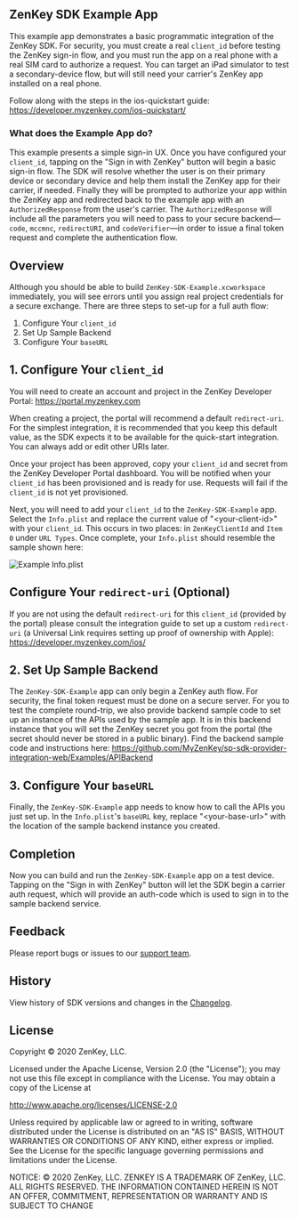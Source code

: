 ## ZenKey SDK Example App

This example app demonstrates a basic programmatic integration of the ZenKey SDK. For security, you must create a real `client_id` before testing the ZenKey sign-in flow, and you must run the app on a real phone with a real SIM card to authorize a request. You can target an iPad simulator to test a secondary-device flow, but will still need your carrier's ZenKey app installed on a real phone.

Follow along with the steps in the ios-quickstart guide:
<https://developer.myzenkey.com/ios-quickstart/>

### What does the Example App do?

This example presents a simple sign-in UX. Once you have configured your `client_id`, tapping on the "Sign in with ZenKey" button will begin a basic sign-in flow. The SDK will resolve whether the user is on their primary device or secondary device and help them install the ZenKey app for their carrier, if needed. Finally they will be prompted to authorize your app within the ZenKey app and redirected back to the example app with an `AuthorizedResponse` from the user's carrier. The `AuthorizedResponse` will include all the parameters you will need to pass to your secure backend—`code`, `mccmnc`, `redirectURI`, and `codeVerifier`—in order to issue a final token request and complete the authentication flow.

## Overview

Although you should be able to build `ZenKey-SDK-Example.xcworkspace` immediately, you will see errors until you assign real project credentials for a secure exchange. There are three steps to set-up for a full auth flow:

1. Configure Your `client_id`
2. Set Up Sample Backend
3. Configure Your `baseURL`

## 1. Configure Your `client_id `

You will need to create an account and project in the ZenKey Developer Portal:
<https://portal.myzenkey.com>

When creating a project, the portal will recommend a default `redirect-uri`. For the simplest integration, it is recommended that you keep this default value, as the SDK expects it to be available for the quick-start integration. You can always add or edit other URIs later.

Once your project has been approved, copy your `client_id` and secret from the ZenKey Developer Portal dashboard. You will be notified when your `client_id` has been provisioned and is ready for use. Requests will fail if the `client_id` is not yet provisioned.

Next, you will need to add your `client_id` to the `ZenKey-SDK-Example` app. Select the `Info.plist` and replace the current value of "\<your-client-id\>" with your `client_id`. This occurs in two places: in `ZenKeyClientId` and `Item 0` under `URL Types`. Once complete, your `Info.plist` should resemble the sample shown here:

![Example Info.plist](https://developer.myzenkey.com/static/plist_example-fee9d2c8f143c6588810064b768f6cd9.png)

## Configure Your `redirect-uri` (Optional)

If you are not using the default `redirect-uri` for this `client_id` (provided by the portal) please consult the integration guide to set up a custom `redirect-uri` (a Universal Link requires setting up proof of ownership with Apple):
<https://developer.myzenkey.com/ios/>

## 2. Set Up Sample Backend

The `ZenKey-SDK-Example` app can only begin a ZenKey auth flow. For security, the final token request must be done on a secure server. For you to test the complete round-trip, we also provide backend sample code to set up an instance of the APIs used by the sample app. It is in this backend instance that you will set the ZenKey secret you got from the portal (the secret should never be stored in a public binary). Find the backend sample code and instructions here:
<https://github.com/MyZenKey/sp-sdk-provider-integration-web/Examples/APIBackend>

## 3. Configure Your `baseURL`

Finally, the `ZenKey-SDK-Example` app needs to know how to call the APIs you just set up. In the `Info.plist`'s `baseURL` key, replace "\<your-base-url\>" with the location of the sample backend instance you created.

## Completion

Now you can build and run the `ZenKey-SDK-Example` app on a test device. Tapping on the "Sign in with ZenKey" button will let the SDK begin a carrier auth request, which will provide an auth-code which is used to sign in to the sample backend service.

## Feedback

Please report bugs or issues to our [support team](mailto:techsupport@myzenkey.com).

## History

View history of SDK versions and changes in the [Changelog](../../CHANGELOG.md).

## License

Copyright © 2020 ZenKey, LLC.

Licensed under the Apache License, Version 2.0 (the "License"); you may not use this file except in compliance with the License. You may obtain a copy of the License at

http://www.apache.org/licenses/LICENSE-2.0

Unless required by applicable law or agreed to in writing, software distributed under the License is distributed on an "AS IS" BASIS, WITHOUT WARRANTIES OR CONDITIONS OF ANY KIND, either express or implied. See the License for the specific language governing permissions and limitations under the License.

NOTICE: © 2020 ZenKey, LLC. ZENKEY IS A TRADEMARK OF ZenKey, LLC. ALL RIGHTS RESERVED. THE INFORMATION CONTAINED HEREIN IS NOT AN OFFER, COMMITMENT, REPRESENTATION OR WARRANTY AND IS SUBJECT TO CHANGE
